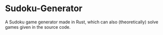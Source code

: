 # Sudoku-Generator
A Sudoku game generator made in Rust, which can also (theoretically) solve games given in the source code.
